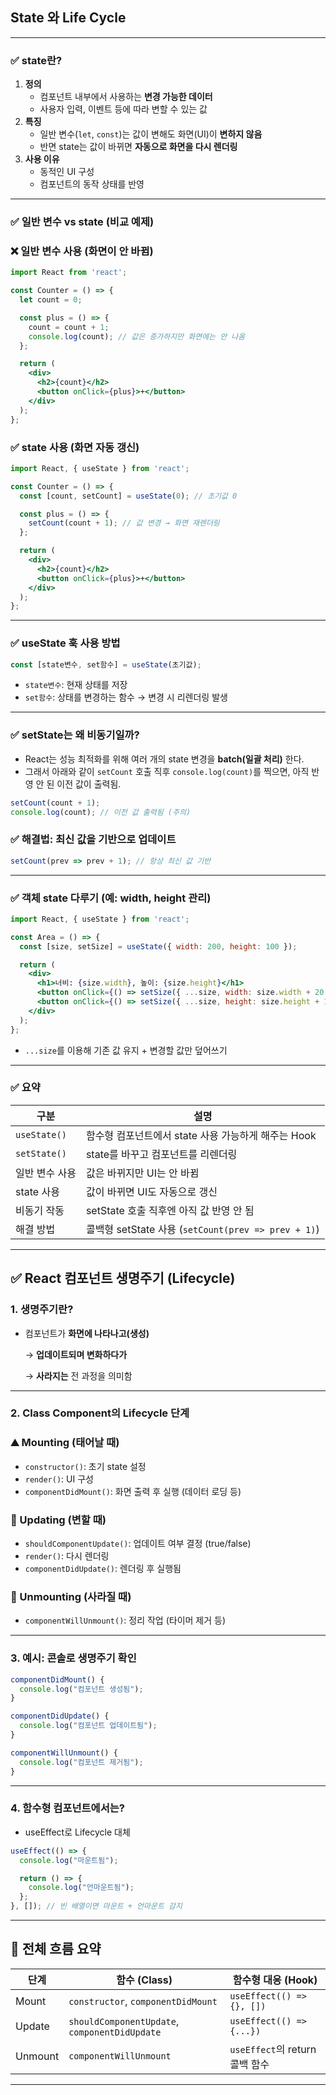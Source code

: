 ## State 와 Life Cycle
---

### ✅ state란?

1. **정의**
    - 컴포넌트 내부에서 사용하는 **변경 가능한 데이터**
    - 사용자 입력, 이벤트 등에 따라 변할 수 있는 값
2. **특징**
    - 일반 변수(`let`, `const`)는 값이 변해도 화면(UI)이 **변하지 않음**
    - 반면 state는 값이 바뀌면 **자동으로 화면을 다시 렌더링**
3. **사용 이유**
    - 동적인 UI 구성
    - 컴포넌트의 동작 상태를 반영

---

### ✅ 일반 변수 vs state (비교 예제)

### ❌ 일반 변수 사용 (화면이 안 바뀜)

```jsx
import React from 'react';

const Counter = () => {
  let count = 0;

  const plus = () => {
    count = count + 1;
    console.log(count); // 값은 증가하지만 화면에는 안 나옴
  };

  return (
    <div>
      <h2>{count}</h2>
      <button onClick={plus}>+</button>
    </div>
  );
};
```

### ✅ state 사용 (화면 자동 갱신)

```jsx
import React, { useState } from 'react';

const Counter = () => {
  const [count, setCount] = useState(0); // 초기값 0

  const plus = () => {
    setCount(count + 1); // 값 변경 → 화면 재렌더링
  };

  return (
    <div>
      <h2>{count}</h2>
      <button onClick={plus}>+</button>
    </div>
  );
};
```

---

### ✅ useState 훅 사용 방법

```jsx
const [state변수, set함수] = useState(초기값);
```

- `state변수`: 현재 상태를 저장
- `set함수`: 상태를 변경하는 함수 → 변경 시 리렌더링 발생

---

### ✅ setState는 왜 비동기일까?

- React는 성능 최적화를 위해 여러 개의 state 변경을 **batch(일괄 처리)** 한다.
- 그래서 아래와 같이 `setCount` 호출 직후 `console.log(count)`를 찍으면, 아직 반영 안 된 이전 값이 출력됨.

```jsx
setCount(count + 1);
console.log(count); // 이전 값 출력됨 (주의)
```

### ✅ 해결법: 최신 값을 기반으로 업데이트

```jsx
setCount(prev => prev + 1); // 항상 최신 값 기반

```

---

### ✅ 객체 state 다루기 (예: width, height 관리)

```jsx
import React, { useState } from 'react';

const Area = () => {
  const [size, setSize] = useState({ width: 200, height: 100 });

  return (
    <div>
      <h1>너비: {size.width}, 높이: {size.height}</h1>
      <button onClick={() => setSize({ ...size, width: size.width + 20 })}>너비 증가</button>
      <button onClick={() => setSize({ ...size, height: size.height + 10 })}>높이 증가</button>
    </div>
  );
};
```

- `...size`를 이용해 기존 값 유지 + 변경할 값만 덮어쓰기

---

### ✅ 요약

| 구분 | 설명 |
| --- | --- |
| `useState()` | 함수형 컴포넌트에서 state 사용 가능하게 해주는 Hook |
| `setState()` | state를 바꾸고 컴포넌트를 리렌더링 |
| 일반 변수 사용 | 값은 바뀌지만 UI는 안 바뀜 |
| state 사용 | 값이 바뀌면 UI도 자동으로 갱신 |
| 비동기 작동 | setState 호출 직후엔 아직 값 반영 안 됨 |
| 해결 방법 | 콜백형 setState 사용 (`setCount(prev => prev + 1)`) |

---

## ✅ React 컴포넌트 생명주기 (Lifecycle)

### 1. 생명주기란?

- 컴포넌트가 **화면에 나타나고(생성)**
    
    → **업데이트되며 변화하다가**
    
    → **사라지는** 전 과정을 의미함
    

---

### 2. Class Component의 Lifecycle 단계

### ⛰ Mounting (태어날 때)

- `constructor()`: 초기 state 설정
- `render()`: UI 구성
- `componentDidMount()`: 화면 출력 후 실행 (데이터 로딩 등)

### 🔁 Updating (변할 때)

- `shouldComponentUpdate()`: 업데이트 여부 결정 (true/false)
- `render()`: 다시 렌더링
- `componentDidUpdate()`: 렌더링 후 실행됨

### 🌄 Unmounting (사라질 때)

- `componentWillUnmount()`: 정리 작업 (타이머 제거 등)

---

### 3. 예시: 콘솔로 생명주기 확인

```jsx
componentDidMount() {
  console.log("컴포넌트 생성됨");
}

componentDidUpdate() {
  console.log("컴포넌트 업데이트됨");
}

componentWillUnmount() {
  console.log("컴포넌트 제거됨");
}
```

---

### 4. 함수형 컴포넌트에서는?

- useEffect로 Lifecycle 대체

```jsx
useEffect(() => {
  console.log("마운트됨");

  return () => {
    console.log("언마운트됨");
  };
}, []); // 빈 배열이면 마운트 + 언마운트 감지
```

---

## 🔁 전체 흐름 요약

| 단계 | 함수 (Class) | 함수형 대응 (Hook) |
| --- | --- | --- |
| Mount | `constructor`, `componentDidMount` | `useEffect(() => {}, [])` |
| Update | `shouldComponentUpdate`, `componentDidUpdate` | `useEffect(() => {...})` |
| Unmount | `componentWillUnmount` | `useEffect`의 return 콜백 함수 |

---